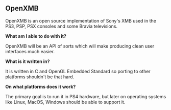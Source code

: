 ## OpenXMB

OpenXMB is an open source implementation of Sony's XMB used in the PS3, PSP, PSX consoles and some Bravia televisions.

**What am I able to do with it?**

OpenXMB will be an API of sorts which will make producing clean user interfaces much easier.

**What is it written in?**

It is written in C and OpenGL Embedded Standard so porting to other platforms shouldn't be that hard.

**On what platforms does it work?**

The primary goal is to run it in PS4 hardware, but later on operating systems like Linux, MacOS, Windows should be able to support it.
